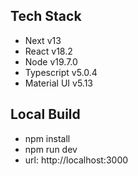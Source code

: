 ## Tech Stack

- Next v13
- React v18.2
- Node v19.7.0
- Typescript v5.0.4
- Material UI v5.13

## Local Build

- npm install
- npm run dev
- url: http://localhost:3000
